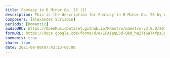 ```yaml
---
title: Fantasy in B Minor Op. 28 (1)
description: This is the description for Fantasy in B Minor Op. 28 by Alexander Scriabin
composers: [Alexander Scriabin]
periods: [Romantic]
audioURL: https://OpenMusicDataset.github.io/Maestro/maestro-v3.0.0/2011/MIDI-Unprocessed_09_R1_2011_MID--AUDIO_R1-D3_15_Track15_wav.midi
formURL: https://docs.google.com/forms/d/e/1FAIpQLSd-Qbd_hWZTsGaT4fpsJg4g0txn8ey0L3qVCkFvg3qID2pk_A/viewform
comments: true
share: true
date: 2021-08-08T07:43:13-06:00
---
```

